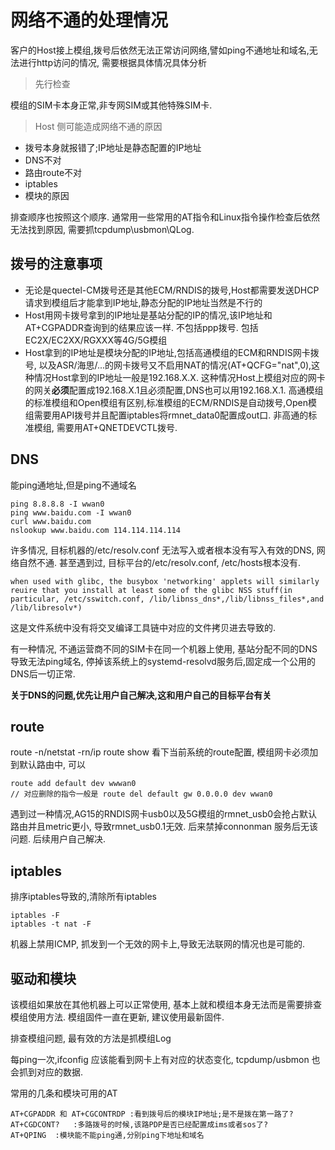 网络不通的处理情况
======

客户的Host接上模组,拨号后依然无法正常访问网络,譬如ping不通地址和域名,无法进行http访问的情况, 需要根据具体情况具体分析


> 先行检查

模组的SIM卡本身正常,非专网SIM或其他特殊SIM卡.

> Host 侧可能造成网络不通的原因

- 拨号本身就报错了;IP地址是静态配置的IP地址
- DNS不对
- 路由route不对
- iptables
- 模块的原因

排查顺序也按照这个顺序. 通常用一些常用的AT指令和Linux指令操作检查后依然无法找到原因, 需要抓tcpdump\usbmon\QLog.


拨号的注意事项
--------

- 无论是quectel-CM拨号还是其他ECM/RNDIS的拨号,Host都需要发送DHCP请求到模组后才能拿到IP地址,静态分配的IP地址当然是不行的
- Host用网卡拨号拿到的IP地址是基站分配的IP的情况,该IP地址和AT+CGPADDR查询到的结果应该一样. 不包括ppp拨号. 包括EC2X/EC2XX/RGXXX等4G/5G模组
- Host拿到的IP地址是模块分配的IP地址,包括高通模组的ECM和RNDIS网卡拨号, 以及ASR/海思/...的网卡拨号又不启用NAT的情况(AT+QCFG="nat",0),这种情况Host拿到的IP地址一般是192.168.X.X. 这种情况Host上模组对应的网卡的网关**必须**配置成192.168.X.1且必须配置,DNS也可以用192.168.X.1. 高通模组的标准模组和Open模组有区别,标准模组的ECM/RNDIS是自动拨号,Open模组需要用API拨号并且配置iptables将rmnet_data0配置成out口. 非高通的标准模组, 需要用AT+QNETDEVCTL拨号.

DNS
-------

能ping通地址,但是ping不通域名

	ping 8.8.8.8 -I wwan0 
	ping www.baidu.com -I wwan0
	curl www.baidu.com
	nslookup www.baidu.com 114.114.114.114

许多情况, 目标机器的/etc/resolv.conf 无法写入或者根本没有写入有效的DNS, 网络自然不通. 甚至遇到过, 目标平台的/etc/resolv.conf, /etc/hosts根本没有.

	when used with glibc, the busybox 'networking' applets will similarly reuire that you install at least some of the glibc NSS stuff(in particular, /etc/sswitch.conf, /lib/libnss_dns*,/lib/libnss_files*,and /lib/libresolv*)

这是文件系统中没有将交叉编译工具链中对应的文件拷贝进去导致的.

有一种情况, 不通运营商不同的SIM卡在同一个机器上使用, 基站分配不同的DNS导致无法ping域名, 停掉该系统上的systemd-resolvd服务后,固定成一个公用的DNS后一切正常.

**关于DNS的问题,优先让用户自己解决,这和用户自己的目标平台有关**

route
------

route -n/netstat -rn/ip route show 看下当前系统的route配置, 模组网卡必须加到默认路由中, 可以

	route add default dev wwwan0
	// 对应删除的指令一般是 route del default gw 0.0.0.0 dev wwan0

遇到过一种情况,AG15的RNDIS网卡usb0以及5G模组的rmnet_usb0会抢占默认路由并且metric更小, 导致rmnet_usb0.1无效. 后来禁掉connonman 服务后无该问题. 后续用户自己解决.

iptables
-----

排序iptables导致的,清除所有iptables

	iptables -F
	iptables -t nat -F

机器上禁用ICMP, 抓发到一个无效的网卡上,导致无法联网的情况也是可能的.

驱动和模块
-----

该模组如果放在其他机器上可以正常使用, 基本上就和模组本身无法而是需要排查模组使用方法. 模组固件一直在更新, 建议使用最新固件.

排查模组问题, 最有效的方法是抓模组Log

每ping一次,ifconfig 应该能看到网卡上有对应的状态变化, tcpdump/usbmon 也会抓到对应的数据. 

常用的几条和模块可用的AT

	AT+CGPADDR 和 AT+CGCONTRDP :看到拨号后的模块IP地址;是不是拨在第一路了?
	AT+CGDCONT?   :多路拨号的时候,该路PDP是否已经配置成ims或者sos了?
	AT+QPING  :模块能不能ping通,分别ping下地址和域名

